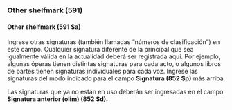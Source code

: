 ### Other shelfmark (591)

#### Other shelfmark (591 $a)

Ingrese otras signaturas (también llamadas “números de clasificación”) en este campo. Cualquier signatura diferente de la principal que sea igualmente válida en la actualidad deberá ser registrada aquí. Por ejemplo, algunas óperas tienen distintas signaturas para cada acto, o algunos libros de partes tienen signaturas individuales para cada voz. Ingrese las signaturas del modo indicado para el campo **Signatura (852 $p)** más arriba.

Las signaturas que ya no están en uso deberán ser ingresadas en el campo **Signatura anterior (olim) (852 $d).**
